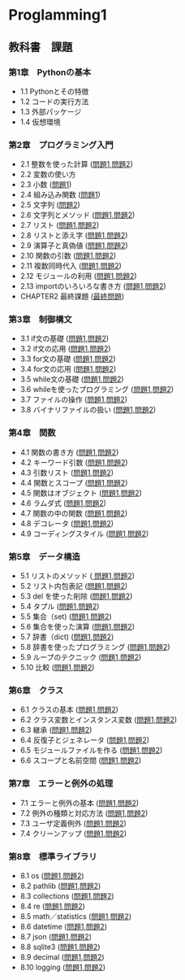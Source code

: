 # Proglamming1
## 教科書　課題
### 第1章　Pythonの基本
* 1.1 Pythonとその特徴    
* 1.2 コードの実行方法    
* 1.3 外部パッケージ      
* 1.4 仮想環境      
### 第2章　プログラミング入門
* 2.1 整数を使った計算 ([問題1](./CHAPTER02/Q2_1_1.py),[問題2](./CHAPTER02/Q2_1_2.py))
* 2.2 変数の使い方 
* 2.3 小数 ([問題1](./CHAPTER02/Q2_3_1.py))
* 2.4 組み込み関数 ([問題1](./CHAPTER02/Q2_4_1.py))
* 2.5 文字列 ([問題2](./CHAPTER02/Q2_5_2.py)) 
* 2.6 文字列とメソッド ([問題1](./CHAPTER02/Q2_6_1.py),[問題2](./CHAPTER02/Q2_6_2.py)) 
* 2.7 リスト ([問題1](./CHAPTER02/Q2_7_1.py),[問題2](./CHAPTER02/Q2_7_2.py)) 
* 2.8 リストと添え字 ([問題1](./CHAPTER02/Q2_8_1.py),[問題2](./CHAPTER02/Q2_8_2.py)) 
* 2.9 演算子と真偽値 ([問題1](./CHAPTER02/Q2_9_1.py),[問題2](./CHAPTER02/Q2_9_2.py)) 
* 2.10 関数の引数 ([問題1](./CHAPTER02/Q2_10_1.py),[問題2](./CHAPTER02/Q2_10_2.py)) 
* 2.11 複数同時代入 ([問題1](./CHAPTER02/Q2_11_1.py),[問題2](./CHAPTER02/Q2_11_2.py)) 
* 2.12 モジュールの利用 ([問題1](./CHAPTER02/Q2_12_1.py),[問題2](./CHAPTER02/Q2_12_2.py)) 
* 2.13 importのいろいろな書き方 ([問題1](./CHAPTER02/Q2_13_1.py),[問題2](./CHAPTER02/Q2_13_2.py))
* CHAPTER2 最終課題 ([最終問題](./CHAPTER02/Q2_final.py))
### 第3章　制御構文
* 3.1 if文の基礎 ([問題1](./CHAPTER03/Q3_1_1.py),[問題2](./CHAPTER03/Q3_1_2.py)) 
* 3.2 if文の応用 ([問題1](./CHAPTER03/Q3_2_1.py),[問題2](./CHAPTER03/Q3_2_2.py)) 
* 3.3 for文の基礎 ([問題1](./CHAPTER03/Q3_3_1.py),[問題2](./CHAPTER03/Q3_3_2.py)) 
* 3.4 for文の応用 ([問題1](./CHAPTER03/Q3_4_1.py),[問題2](./CHAPTER03/Q3_4_2.py)) 
* 3.5 while文の基礎 ([問題1](./CHAPTER03/Q3_5_1.py),[問題2](./CHAPTER03/Q3_5_2.py)) 
* 3.6 whileを使ったプログラミング ([問題1](./CHAPTER03/Q3_6_1.py),[問題2](./CHAPTER03/Q3_6_2.py)) 
* 3.7 ファイルの操作 ([問題1](./CHAPTER03/Q3_7_1.py),[問題2](./CHAPTER03/Q3_7_2.py)) 
* 3.8 バイナリファイルの扱い ([問題1](./CHAPTER03/Q3_8_1.py),[問題2](./CHAPTER03/Q3_8_2.py)) 
### 第4章　関数
* 4.1 関数の書き方 ([問題1](./CHAPTER04/Q4_1_1.py),[問題2](./CHAPTER04/Q4_1_2.py)) 
* 4.2 キーワード引数 ([問題1](./CHAPTER04/Q4_2_1.py),[問題2](./CHAPTER04/Q4_2_2.py)) 
* 4.3 引数リスト ([問題1](./CHAPTER04/Q4_3_1.py),[問題2](./CHAPTER04/Q4_3_2.py)) 
* 4.4 関数とスコープ ([問題1](./CHAPTER04/Q4_4_1.py),[問題2](./CHAPTER04/Q4_4_2.py)) 
* 4.5 関数はオブジェクト ([問題1](./CHAPTER04/Q4_5_1.py),[問題2](./CHAPTER04/Q4_5_2.py)) 
* 4.6 ラムダ式 ([問題1](./CHAPTER04/Q4_6_1.py),[問題2](./CHAPTER04/Q4_6_2.py)) 
* 4.7 関数の中の関数 ([問題1](./CHAPTER04/Q4_7_1.py),[問題2](./CHAPTER04/Q4_7_q3.py)) 
* 4.8 デコレータ ([問題1](./CHAPTER04/Q4_8_1.py),[問題2](./CHAPTER04/Q4_8_q2.py)) 
* 4.9 コーディングスタイル ([問題1](./CHAPTER04/Q4_9_1.py),[問題2](./CHAPTER04/Q4_9_2.py)) 
### 第5章　データ構造
* 5.1 リストのメソッド ([ 問題1](./CHAPTER05/Q5_1_1.py),[問題2](./CHAPTER05/Q5_1_2.py)) 
* 5.2 リスト内包表記 ([問題1](./CHAPTER05/Q5_2_1.py),[問題2](./CHAPTER05/Q5_2_2.py)) 
* 5.3 del を使った削除 ([問題1](./CHAPTER05/Q5_3_1.py),[問題2](./CHAPTER05/Q5_3_2.py)) 
* 5.4 タプル ([問題1](./CHAPTER05/Q5_4_1.py),[問題2](./CHAPTER05/Q5_4_2.py)) 
* 5.5 集合（set) ([問題1](./CHAPTER05/Q5_5_1.py),[問題2](./CHAPTER05/Q5_5_2.py)) 
* 5.6 集合を使った演算 ([問題1](./CHAPTER05/Q5_6_1.py),[問題2](./CHAPTER05/Q5_6_2.py)) 
* 5.7 辞書（dict) ([問題1](./CHAPTER05/Q5_7_1.py),[問題2](./CHAPTER05/Q5_7_2.py)) 
* 5.8 辞書を使ったプログラミング ([問題1](./CHAPTER05/Q5_8_1.py),[問題2](./CHAPTER05/Q5_8_2.py)) 
* 5.9 ループのテクニック ([問題1](./CHAPTER05/Q5_9_1.py),[問題2](./CHAPTER05/Q5_9_2.py)) 
* 5.10 比較 ([問題1](./CHAPTER05/Q5_10_1.py),[問題2](./CHAPTER05/Q5_10_2.py)) 
### 第6章　クラス
* 6.1 クラスの基本 ([問題1](./CHAPTER06/Q6_1_1.py),[問題2](./CHAPTER06/Q6_1_2.py)) 
* 6.2 クラス変数とインスタンス変数 ([問題1](./CHAPTER06/Q6_2_1.py),[問題2](./CHAPTER06/Q6_2_2.py)) 
* 6.3 継承 ([問題1](./CHAPTER06/Q6_3_1.py),[問題2](./CHAPTER06/Q6_3_2.py)) 
* 6.4 反復子とジェネレータ ([問題1](./CHAPTER06/Q6_4_1.py),[問題2](./CHAPTER06/Q6_4_2.py)) 
* 6.5 モジュールファイルを作る ([問題1](./CHAPTER06/Q6_5_1.py),[問題2](./CHAPTER06/Q6_5_2.py)) 
* 6.6 スコープと名前空間 ([問題1](./CHAPTER06/Q6_6_1.py),[問題2](./CHAPTER06/Q6_6_2.py)) 
### 第7章　エラーと例外の処理
* 7.1 エラーと例外の基本 ([問題1](./CHAPTER07/Q7_1_1.py),[問題2](./CHAPTER07/Q7_1_2.py)) 
* 7.2 例外の種類と対応方法 ([問題1](./CHAPTER07/Q7_2_1.py),[問題2](./CHAPTER07/Q7_2_2.py)) 
* 7.3 ユーザ定義例外 ([問題1](./CHAPTER07/Q7_3_1.py),[問題2](./CHAPTER07/Q7_3_2.py)) 
* 7.4 クリーンアップ ([問題1](./CHAPTER07/Q7_4_1.py),[問題2](./CHAPTER07/Q7_4_2.py)) 
### 第8章　標準ライブラリ
* 8.1 os ([問題1](./CHAPTER08/Q8_1_1.py),[問題2](./CHAPTER08/Q8_1_2.py)) 
* 8.2 pathlib ([問題1](./CHAPTER08/Q8_2_1.py),[問題2](./CHAPTER08/Q8_2_2.py)) 
* 8.3 collections ([問題1](./CHAPTER08/Q8_3_1.py),[問題2](./CHAPTER08/Q8_3_2.py)) 
* 8.4 re ([問題1](./CHAPTER08/Q8_4_1.py),[問題2](./CHAPTER08/Q8_4_2.py)) 
* 8.5 math／statistics ([問題1](./CHAPTER08/Q8_5_1.py),[問題2](./CHAPTER08/Q8_5_2.py)) 
* 8.6 datetime ([問題1](./CHAPTER08/Q8_6_1.py),[問題2](./CHAPTER08/Q8_6_2.py)) 
* 8.7 json ([問題1](./CHAPTER08/Q8_7_1.py),[問題2](./CHAPTER08/Q8_7_2.py)) 
* 8.8 sqlite3 ([問題1](./CHAPTER08/Q8_8_1.py),[問題2](./CHAPTER08/Q8_8_2.py)) 
* 8.9 decimal ([問題1](./CHAPTER08/Q8_9_1.py),[問題2](./CHAPTER08/Q8_9_2.py)) 
* 8.10 logging ([問題1](./CHAPTER08/Q8_10_1.py),[問題2](./CHAPTER08/Q8_10_2.py)) 


